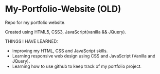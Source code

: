 # My-Portfolio-Website (OLD)
Repo for my portfolio website.

Created using HTML5, CSS3, JavaScript(vanilla && JQuery).


THINGS I HAVE LEARNED: 

- Improving my HTML, CSS and JavaScript skills.
- Learning responsive web design using CSS and JavaScript (Vanilla and JQuery).
- Learning how to use github to keep track of my portfolio project.
